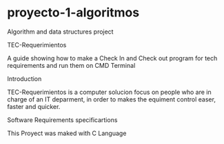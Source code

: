 # proyecto-1-algoritmos
Algorithm and data structures project

TEC-Requerimientos

A guide showing how to make a Check In and Check out program for tech requirements and run them on CMD Terminal

Introduction

TEC-Requerimientos is a computer solucion focus on people who are in charge of an IT deparment, in order to makes the equiment control easer, faster and quicker.

Software Requirements specificartions

This Proyect was maked with C Language
